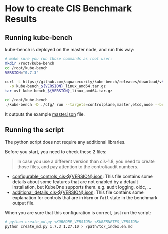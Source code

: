 # How to create CIS Benchmark Results

## Running kube-bench

kube-bench is deployed on the master node, and run this way:

```bash
# make sure you run those commands as root user:
mkdir /root/kube-bench
cd /root/kube-bench
VERSION="0.7.3"

curl -L https://github.com/aquasecurity/kube-bench/releases/download/v${VERSION}/kube-bench_${VERSION}_linux_amd64.tar.gz \
  -o kube-bench_${VERSION}_linux_amd64.tar.gz
tar xvf kube-bench_${VERSION}_linux_amd64.tar.gz

cd /root/kube-bench
./kube-bench -D ./cfg/ run --targets=controlplane,master,etcd,node --benchmark=cis-1.8 --json --outputfile master.json
```

It outputs the example [master.json](./master.json) file.

## Running the script

The python script does not require any additional libraries. 

Before you start, you need to check these 2 files:

> In case you use a different version than cis-1.8, you need to create those files, and  pay attention to the control/audit numbers.

- [configurable_controls_cis-${VERSION}.json](./configurable_controls_cis-1.8.json): This file contains some details about some features that are not enabled by a default installation, but KubeOne supports them. e.g. audit logging, oidc, ...
- [additional_details_cis-${VERSION}.json](./additional_details_cis-1.8.json): This file contains some explanation for controls that are in `Warn` or `Fail` state in the benchmark output file. 

When you are sure that this configuration is correct, just run the script:

```bash
# python create_md.py <KUBEONE_VERSION> <KUBERNETES_VERSION>
python create_md.py 1.7.3 1.27.10 > /path/to/_index.en.md
```
